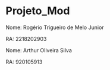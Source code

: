 # Projeto_Mod

Nome: Rogério Trigueiro de Melo Junior

RA: 2218202903

Nome: Arthur Oliveira Silva

RA: 920105913
